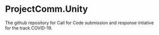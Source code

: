# ProjectComm.Unity
The github repository for Call for Code submission and response intiative for the track COVID-19.

